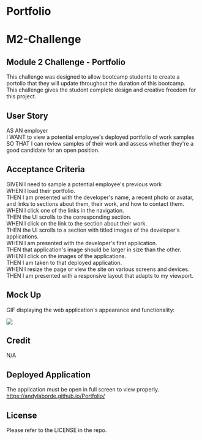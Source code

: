 # Portfolio
# M2-Challenge
## Module 2 Challenge - Portfolio

This challenge was designed to allow bootcamp students to create a portolio that they will update throughout the duration of this bootcamp.  
This challenge gives the student complete design and creative freedom for this project. 

## User Story

AS AN employer  
I WANT to view a potential employee's deployed portfolio of work samples  
SO THAT I can review samples of their work and assess whether they're a good candidate for an open position.

## Acceptance Criteria

GIVEN I need to sample a potential employee's previous work  
WHEN I load their portfolio.  
THEN I am presented with the developer's name, a recent photo or avatar, and links to sections about them, their work, and how to contact them.  
WHEN I click one of the links in the navigation.  
THEN the UI scrolls to the corresponding section.  
WHEN I click on the link to the section about their work.  
THEN the UI scrolls to a section with titled images of the developer's applications.  
WHEN I am presented with the developer's first application.  
THEN that application's image should be larger in size than the other.  
WHEN I click on the images of the applications.  
THEN I am taken to that deployed application.  
WHEN I resize the page or view the site on various screens and devices.  
THEN I am presented with a responsive layout that adapts to my viewport.  

## Mock Up

GIF displaying the web application's appearance and functionality:
 
![](02-advanced-css-homework-demo.gif)


## Credit

N/A

## Deployed Application

The application must be open in full screen to view properly.
https://andylaborde.github.io/Portfolio/


## License

Please refer to the LICENSE in the repo.